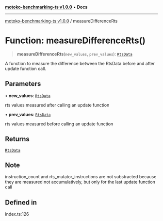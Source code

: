 [**motoko-benchmarking-ts v1.0.0**](../README.md) • **Docs**

***

[motoko-benchmarking-ts v1.0.0](../README.md) / measureDifferenceRts

# Function: measureDifferenceRts()

> **measureDifferenceRts**(`new_values`, `prev_values`): [`RtsData`](../type-aliases/RtsData.md)

A function to measure the difference between the RtsData before and after update function call.

## Parameters

• **new\_values**: [`RtsData`](../type-aliases/RtsData.md)

rts values measured after calling an update function

• **prev\_values**: [`RtsData`](../type-aliases/RtsData.md)

rts values measured before calling an update function

## Returns

[`RtsData`](../type-aliases/RtsData.md)

## Note

instruction_count and rts_mutator_instructions are not substracted because they are measured not accumulatively, but only for the last update function call

## Defined in

index.ts:126
